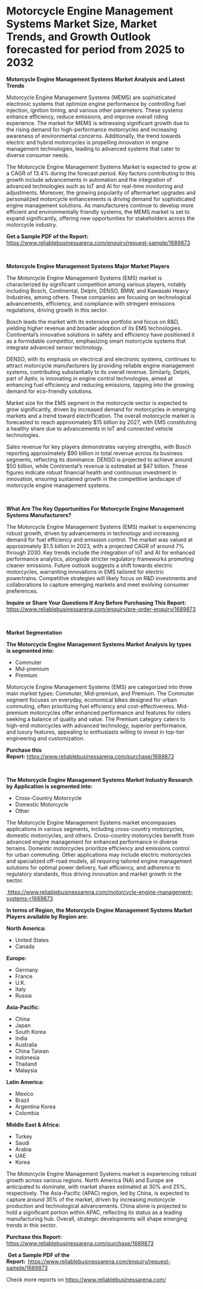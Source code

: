 <p><h1>Motorcycle Engine Management Systems Market Size, Market Trends, and Growth Outlook forecasted for period from 2025 to 2032</h1></p><p><strong>Motorcycle Engine Management Systems Market Analysis and Latest Trends</strong></p>
<p><p>Motorcycle Engine Management Systems (MEMS) are sophisticated electronic systems that optimize engine performance by controlling fuel injection, ignition timing, and various other parameters. These systems enhance efficiency, reduce emissions, and improve overall riding experience. The market for MEMS is witnessing significant growth due to the rising demand for high-performance motorcycles and increasing awareness of environmental concerns. Additionally, the trend towards electric and hybrid motorcycles is propelling innovation in engine management technologies, leading to advanced systems that cater to diverse consumer needs.</p><p>The Motorcycle Engine Management Systems Market is expected to grow at a CAGR of 13.4% during the forecast period. Key factors contributing to this growth include advancements in automation and the integration of advanced technologies such as IoT and AI for real-time monitoring and adjustments. Moreover, the growing popularity of aftermarket upgrades and personalized motorcycle enhancements is driving demand for sophisticated engine management solutions. As manufacturers continue to develop more efficient and environmentally friendly systems, the MEMS market is set to expand significantly, offering new opportunities for stakeholders across the motorcycle industry.</p></p>
<p><strong>Get a Sample PDF of the Report:&nbsp;</strong> <a href="https://www.reliablebusinessarena.com/enquiry/request-sample/1689873?utm_campaign=2182&utm_medium=2&utm_source=Github&utm_content=ia&utm_term=26032025&utm_id=motorcycle-engine-management-systems">https://www.reliablebusinessarena.com/enquiry/request-sample/1689873</a></p>
<p>&nbsp;</p>
<p><strong>Motorcycle Engine Management Systems Major Market Players</strong></p>
<p><p>The Motorcycle Engine Management Systems (EMS) market is characterized by significant competition among various players, notably including Bosch, Continental, Delphi, DENSO, BMW, and Kawasaki Heavy Industries, among others. These companies are focusing on technological advancements, efficiency, and compliance with stringent emissions regulations, driving growth in this sector.</p><p>Bosch leads the market with its extensive portfolio and focus on R&D, yielding higher revenue and broader adoption of its EMS technologies. Continental’s innovative solutions in safety and efficiency have positioned it as a formidable competitor, emphasizing smart motorcycle systems that integrate advanced sensor technology.</p><p>DENSO, with its emphasis on electrical and electronic systems, continues to attract motorcycle manufacturers by providing reliable engine management systems, contributing substantially to its overall revenue. Similarly, Delphi, part of Aptiv, is innovating in engine control technologies, aimed at enhancing fuel efficiency and reducing emissions, tapping into the growing demand for eco-friendly solutions.</p><p>Market size for the EMS segment in the motorcycle sector is expected to grow significantly, driven by increased demand for motorcycles in emerging markets and a trend toward electrification. The overall motorcycle market is forecasted to reach approximately $15 billion by 2027, with EMS constituting a healthy share due to advancements in IoT and connected vehicle technologies.</p><p>Sales revenue for key players demonstrates varying strengths, with Bosch reporting approximately $90 billion in total revenue across its business segments, reflecting its dominance. DENSO is projected to achieve around $50 billion, while Continental’s revenue is estimated at $47 billion. These figures indicate robust financial health and continuous investment in innovation, ensuring sustained growth in the competitive landscape of motorcycle engine management systems.</p></p>
<p>&nbsp;</p>
<p><strong>What Are The Key Opportunities For Motorcycle Engine Management Systems Manufacturers?</strong></p>
<p><p>The Motorcycle Engine Management Systems (EMS) market is experiencing robust growth, driven by advancements in technology and increasing demand for fuel efficiency and emission control. The market was valued at approximately $1.5 billion in 2023, with a projected CAGR of around 7% through 2030. Key trends include the integration of IoT and AI for enhanced performance analytics, alongside stricter regulatory frameworks promoting cleaner emissions. Future outlook suggests a shift towards electric motorcycles, warranting innovations in EMS tailored for electric powertrains. Competitive strategies will likely focus on R&D investments and collaborations to capture emerging markets and meet evolving consumer preferences.</p></p>
<p><strong>Inquire or Share Your Questions If Any Before Purchasing This Report:</strong> <a href="https://www.reliablebusinessarena.com/enquiry/pre-order-enquiry/1689873?utm_campaign=2182&utm_medium=2&utm_source=Github&utm_content=ia&utm_term=26032025&utm_id=motorcycle-engine-management-systems">https://www.reliablebusinessarena.com/enquiry/pre-order-enquiry/1689873</a></p>
<p>&nbsp;</p>
<p><strong>Market Segmentation</strong></p>
<p><strong>The Motorcycle Engine Management Systems Market Analysis by types is segmented into:</strong></p>
<p><ul><li>Commuter</li><li>Mid-premium</li><li>Premium</li></ul></p>
<p><p>Motorcycle Engine Management Systems (EMS) are categorized into three main market types: Commuter, Mid-premium, and Premium. The Commuter segment focuses on everyday, economical bikes designed for urban commuting, often prioritizing fuel efficiency and cost-effectiveness. Mid-premium motorcycles offer enhanced performance and features for riders seeking a balance of quality and value. The Premium category caters to high-end motorcycles with advanced technology, superior performance, and luxury features, appealing to enthusiasts willing to invest in top-tier engineering and customization.</p></p>
<p><strong>Purchase this Report:&nbsp;</strong><a href="https://www.reliablebusinessarena.com/purchase/1689873?utm_campaign=2182&utm_medium=2&utm_source=Github&utm_content=ia&utm_term=26032025&utm_id=motorcycle-engine-management-systems">https://www.reliablebusinessarena.com/purchase/1689873</a></p>
<p>&nbsp;</p>
<p><strong>The Motorcycle Engine Management Systems Market Industry Research by Application is segmented into:</strong></p>
<p><ul><li>Cross-Country Motorcycle</li><li>Domestic Motorcycle</li><li>Other</li></ul></p>
<p><p>The Motorcycle Engine Management Systems market encompasses applications in various segments, including cross-country motorcycles, domestic motorcycles, and others. Cross-country motorcycles benefit from advanced engine management for enhanced performance in diverse terrains. Domestic motorcycles prioritize efficiency and emissions control for urban commuting. Other applications may include electric motorcycles and specialized off-road models, all requiring tailored engine management solutions for optimal power delivery, fuel efficiency, and adherence to regulatory standards, thus driving innovation and market growth in the sector.</p></p>
<p><a href="https://www.reliablebusinessarena.com/motorcycle-engine-management-systems-r1689873?utm_campaign=2182&utm_medium=2&utm_source=Github&utm_content=ia&utm_term=26032025&utm_id=motorcycle-engine-management-systems">&nbsp;https://www.reliablebusinessarena.com/motorcycle-engine-management-systems-r1689873</a></p>
<p><strong>In terms of Region, the Motorcycle Engine Management Systems Market Players available by Region are:</strong></p>
<p>
    <p> <strong> North America: </strong>
        <ul>
            <li>United States</li>
            <li>Canada</li>
        </ul>
        </p> 
    <p> <strong> Europe: </strong>
        <ul>
            <li>Germany</li>
            <li>France</li>
            <li>U.K.</li>
            <li>Italy</li>
            <li>Russia</li>
        </ul>
        </p> 
    <p> <strong> Asia-Pacific: </strong>
        <ul>
            <li>China</li>
            <li>Japan</li>
            <li>South Korea</li>
            <li>India</li>
            <li>Australia</li>
            <li>China Taiwan</li>
            <li>Indonesia</li>
            <li>Thailand</li>
            <li>Malaysia</li>
        </ul>
        </p> 
    <p> <strong> Latin America: </strong>
        <ul>
            <li>Mexico</li>
            <li>Brazil</li>
            <li>Argentina Korea</li>
            <li>Colombia</li>
        </ul>
        </p> 
    <p> <strong> Middle East & Africa: </strong>
        <ul>
            <li>Turkey</li>
            <li>Saudi</li>
            <li>Arabia</li>
            <li>UAE</li>
            <li>Korea</li>
        </ul>
    </p>
    </p>
<p><p>The Motorcycle Engine Management Systems market is experiencing robust growth across various regions. North America (NA) and Europe are anticipated to dominate, with market shares estimated at 30% and 25%, respectively. The Asia-Pacific (APAC) region, led by China, is expected to capture around 35% of the market, driven by increasing motorcycle production and technological advancements. China alone is projected to hold a significant portion within APAC, reflecting its status as a leading manufacturing hub. Overall, strategic developments will shape emerging trends in this sector.</p></p>
<p><strong>Purchase this Report: </strong><a href="https://www.reliablebusinessarena.com/purchase/1689873?utm_campaign=2182&utm_medium=2&utm_source=Github&utm_content=ia&utm_term=26032025&utm_id=motorcycle-engine-management-systems">https://www.reliablebusinessarena.com/purchase/1689873</a></p>
<p>&nbsp;<strong>Get a Sample PDF of the Report:&nbsp;&nbsp;</strong><a href="https://www.reliablebusinessarena.com/enquiry/request-sample/1689873?utm_campaign=2182&utm_medium=2&utm_source=Github&utm_content=ia&utm_term=26032025&utm_id=motorcycle-engine-management-systems">https://www.reliablebusinessarena.com/enquiry/request-sample/1689873</a></p>
<p><strong></strong></p>
<p>Check more reports on <a href="https://www.reliablebusinessarena.com/?utm_campaign=2182&utm_medium=2&utm_source=Github&utm_content=ia&utm_term=26032025&utm_id=motorcycle-engine-management-systems">https://www.reliablebusinessarena.com/</a></p>